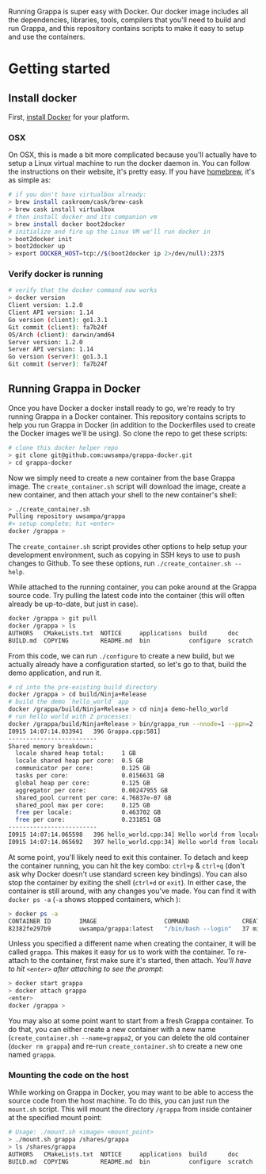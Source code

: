Running Grappa is super easy with Docker. Our docker image includes all the dependencies, libraries, tools, compilers that you'll need to build and run Grappa, and this repository contains scripts to make it easy to setup and use the containers.

# Getting started

## Install docker
First, [install Docker](https://docs.docker.com/installation) for your platform.

### OSX
On OSX, this is made a bit more complicated because you'll actually have to setup a Linux virtual machine to run the docker daemon in. You can follow the instructions on their website, it's pretty easy. If you have [homebrew](http://brew.sh), it's as simple as:

~~~ bash
# if you don't have virtualbox already:
> brew install caskroom/cask/brew-cask
> brew cask install virtualbox
# then install docker and its companion vm
> brew install docker boot2docker
# initialize and fire up the Linux VM we'll run docker in
> boot2docker init
> boot2docker up
> export DOCKER_HOST=tcp://$(boot2docker ip 2>/dev/null):2375
~~~

### Verify docker is running

~~~ bash
# verify that the docker command now works
> docker version
Client version: 1.2.0
Client API version: 1.14
Go version (client): go1.3.1
Git commit (client): fa7b24f
OS/Arch (client): darwin/amd64
Server version: 1.2.0
Server API version: 1.14
Go version (server): go1.3.1
Git commit (server): fa7b24f
~~~

##  Running Grappa in Docker

Once you have Docker a docker install ready to go, we're ready to try running Grappa in a Docker container. This repository contains scripts to help you run Grappa in Docker (in addition to the Dockerfiles used to create the Docker images we'll be using). So clone the repo to get these scripts:

~~~ bash
# clone this docker helper repo
> git clone git@github.com:uwsampa/grappa-docker.git
> cd grappa-docker
~~~

Now we simply need to create a new container from the base Grappa image. The `create_container.sh` script will download the image, create a new container, and then attach your shell to the new container's shell:

~~~ bash
> ./create_container.sh
Pulling repository uwsampa/grappa
#> setup complete; hit <enter>
docker /grappa >
~~~

The `create_container.sh` script provides other options to help setup your development environment, such as copying in SSH keys to use to push changes to Github. To see these options, run `./create_container.sh --help`.

While attached to the running container, you can poke around at the Grappa source code. Try pulling the latest code into the container (this will often already be up-to-date, but just in case).

~~~ bash
docker /grappa > git pull
docker /grappa > ls
AUTHORS   CMakeLists.txt  NOTICE     applications  build      doc      system       util
BUILD.md  COPYING         README.md  bin           configure  scratch  third-party
~~~

From this code, we can run `./configure` to create a new build, but we actually already have a configuration started, so let's go to that, build the demo application, and run it.

~~~ bash
# cd into the pre-existing build directory
docker /grappa > cd build/Ninja+Release
# build the demo `hello_world` app
docker /grappa/build/Ninja+Release > cd ninja demo-hello_world
# run hello world with 2 processes:
docker /grappa/build/Ninja+Release > bin/grappa_run --nnode=1 --ppn=2 -- applications/demos/hello_world.exe
I0915 14:07:14.033941   396 Grappa.cpp:581]
-------------------------
Shared memory breakdown:
  locale shared heap total:     1 GB
  locale shared heap per core:  0.5 GB
  communicator per core:        0.125 GB
  tasks per core:               0.0156631 GB
  global heap per core:         0.125 GB
  aggregator per core:          0.00247955 GB
  shared_pool current per core: 4.76837e-07 GB
  shared_pool max per core:     0.125 GB
  free per locale:              0.463702 GB
  free per core:                0.231851 GB
-------------------------
I0915 14:07:14.065598   396 hello_world.cpp:34] Hello world from locale 0 core 0
I0915 14:07:14.065692   397 hello_world.cpp:34] Hello world from locale 0 core 1
~~~

At some point, you'll likely need to exit this container. To detach and keep the container running, you can hit the key combo: `ctrl+p` & `ctrl+q` (don't ask why Docker doesn't use standard screen key bindings). You can also stop the container by exiting the shell (`ctrl+d` or `exit`). In either case, the container is still around, with any changes you've made. You can find it with `docker ps -a` (`-a` shows stopped containers, which ):

~~~ bash
> docker ps -a
CONTAINER ID        IMAGE                   COMMAND               CREATED             STATUS                          PORTS               NAMES
82382fe297b9        uwsampa/grappa:latest   "/bin/bash --login"   37 minutes ago      Exited (0) About a minute ago                       grappa
~~~

Unless you specified a different name when creating the container, it will be called `grappa`. This makes it easy for us to work with the container. To re-attach to the container, first make sure it's started, then attach. *You'll have to hit `<enter>` after attaching to see the prompt*:

~~~ bash
> docker start grappa
> docker attach grappa
<enter>
docker /grappa > 
~~~

You may also at some point want to start from a fresh Grappa container. To do that, you can either create a new container with a new name (`create_container.sh --name=grappa2`, or you can delete the old container (`docker rm grappa`) and re-run `create_container.sh` to create a new one named `grappa`.

### Mounting the code on the host
While working on Grappa in Docker, you may want to be able to access the source code from the host machine. To do this, you can just run the `mount.sh` script. This will mount the directory `/grappa` from inside container at the specified mount point:

~~~ bash
# Usage: ./mount.sh <image> <mount_point>
> ./mount.sh grappa /shares/grappa
> ls /shares/grappa
AUTHORS   CMakeLists.txt  NOTICE     applications  build      doc      system       util
BUILD.md  COPYING         README.md  bin           configure  scratch  third-party
~~~
